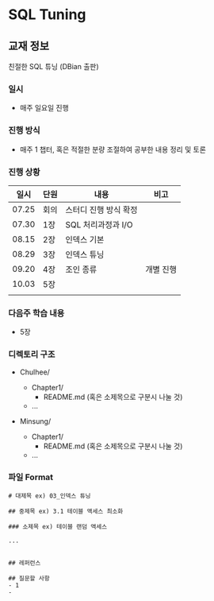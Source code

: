 # SQL Tuning

## 교재 정보

친절한 SQL 튜닝 (DBian 출판)

### 일시

* 매주 일요일 진행



### 진행 방식

* 매주 1 챕터, 혹은 적절한 분량 조절하여 공부한 내용 정리 및 토론



### 진행 상황

| 일시  | 단원 | 내용                  | 비고 |
| ----- | ---- | --------------------- | ---- |
| 07.25 | 회의 | 스터디 진행 방식 확정 |      |
| 07.30 | 1장  | SQL 처리과정과 I/O    |      |
| 08.15 | 2장  | 인덱스 기본           |      |
| 08.29 | 3장  | 인덱스 튜닝           |      |
| 09.20 | 4장  | 조인 종류 | 개별 진행 |
| 10.03 | 5장 |||
|       |      |                       |      |


### 다음주 학습 내용

* 5장



### 디렉토리 구조

- Chulhee/
  * Chapter1/
    * README.md (혹은 소제목으로 구분시 나눌 것)
  * ...

- Minsung/
  - Chapter1/
    - README.md (혹은 소제목으로 구분시 나눌 것)
  - ...





### 파일 Format

```
# 대제목 ex) 03_인덱스 튜닝

## 중제목 ex) 3.1 테이블 액세스 최소화

### 소제목 ex) 테이블 랜덤 액세스

...


## 레퍼런스

## 질문할 사항
- 1
- 
```
